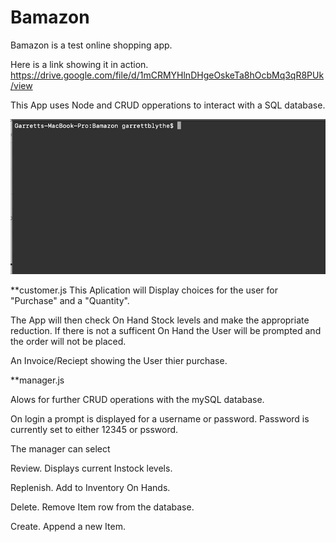 # Bamazon

Bamazon is a test online shopping app. 

Here is a link showing it in action.
https://drive.google.com/file/d/1mCRMYHlnDHgeOskeTa8hOcbMq3qR8PUk/view

This App uses Node and CRUD opperations to interact with a SQL database.

![](https://github.com/gjblythe/Bamazon/raw/master/bamazonCustomer.gif)

**customer.js
This Aplication will Display choices for the user for "Purchase" and a "Quantity".

The App will then check On Hand Stock levels and make the appropriate reduction. If there is not a sufficent On Hand the User will be prompted and the order will not be placed. 

An Invoice/Reciept showing the User thier purchase.

**manager.js

Alows for further CRUD operations with the mySQL database.

On login a prompt is displayed for a username or password.
Password is currently set to either 12345 or pssword.

The manager can select
  
Review. 
Displays current Instock levels.

Replenish.
Add to Inventory On Hands.

Delete.
Remove Item row from the database.

Create.
Append a new Item.
